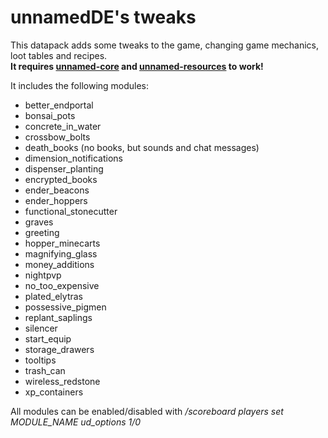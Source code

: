 # unnamedDE's tweaks

This datapack adds some tweaks to the game, changing game mechanics, loot tables and recipes.<br>
**It requires [unnamed-core](https://github.com/unnamedDE/unnamed-core/) and [unnamed-resources](https://unnamedde.tk/resourcepacks/unnamed_resources/) to work!**

It includes the following modules:

- better_endportal
- bonsai_pots
- concrete_in_water
- crossbow_bolts
- death_books (no books, but sounds and chat messages)
- dimension_notifications
- dispenser_planting
- encrypted_books
- ender_beacons
- ender_hoppers
- functional_stonecutter
- graves
- greeting
- hopper_minecarts
- magnifying_glass
- money_additions
- nightpvp
- no_too_expensive
- plated_elytras
- possessive_pigmen
- replant_saplings
- silencer
- start_equip
- storage_drawers
- tooltips
- trash_can
- wireless_redstone
- xp_containers

All modules can be enabled/disabled with _/scoreboard players set MODULE_NAME ud_options 1/0_
